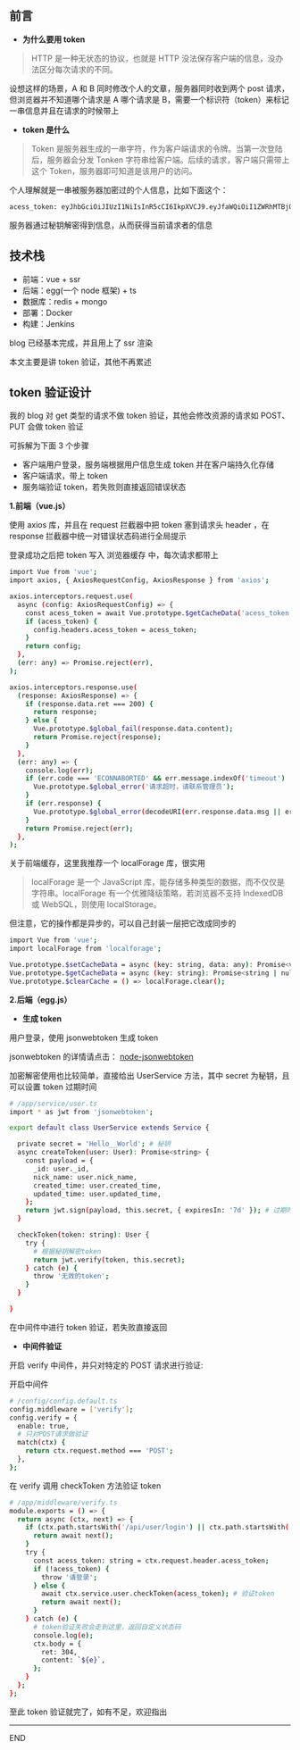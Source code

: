 ## 前言

- **为什么要用 token**

> HTTP 是一种无状态的协议，也就是 HTTP 没法保存客户端的信息，没办法区分每次请求的不同。

设想这样的场景，A 和 B 同时修改个人的文章，服务器同时收到两个 post 请求，但浏览器并不知道哪个请求是 A 哪个请求是 B，需要一个标识符（token）来标记一串信息并且在请求的时候带上

- **token 是什么**

> Token 是服务器生成的一串字符，作为客户端请求的令牌。当第一次登陆后，服务器会分发 Tonken 字符串给客户端。后续的请求，客户端只需带上这个 Token，服务器即可知道是该用户的访问。

个人理解就是一串被服务器加密过的个人信息，比如下面这个：

```bash
acess_token: eyJhbGciOiJIUzI1NiIsInR5cCI6IkpXVCJ9.eyJfaWQiOiI1ZWRhMTBjOTI0NThmNDAwMmFjZDEyMTAiLCJuaWNrX25hbWUiOiLlsI_osaoxOTk2IiwiY3JlYXRlZF90aW1lIjoiMjAyMC0wNi0wNVQwOTozMDo0OS42MThaIiwidXBkYXRlZF90aW1lIjoiMjAyMC0wNi0wNVQwOToyOToyMC4wNzlaIiwiaWF0IjoxNTkxMzQ5NDY4LCJleHAiOjE1OTE5NTQyNjh9.GmUJRXHed7M1xJyPaFFgaQKJoS-w8-l3N_PQFPiwwTE
```

服务器通过秘钥解密得到信息，从而获得当前请求者的信息

## 技术栈

- 前端：vue + ssr
- 后端：egg(一个 node 框架) + ts
- 数据库：redis + mongo
- 部署：Docker
- 构建：Jenkins

blog 已经基本完成，并且用上了 ssr 渲染

本文主要是讲 token 验证，其他不再累述

## token 验证设计

我的 blog 对 get 类型的请求不做 token 验证，其他会修改资源的请求如 POST、PUT 会做 token 验证

可拆解为下面 3 个步骤

- 客户端用户登录，服务端根据用户信息生成 token 并在客户端持久化存储
- 客户端请求，带上 token
- 服务端验证 token，若失败则直接返回错误状态

**1.前端（vue.js）**

使用 axios 库，并且在 request 拦截器中把 token 塞到请求头 header ，在 response 拦截器中统一对错误状态码进行全局提示

登录成功之后把 token 写入 浏览器缓存 中，每次请求都带上

```bash
import Vue from 'vue';
import axios, { AxiosRequestConfig, AxiosResponse } from 'axios';

axios.interceptors.request.use(
  async (config: AxiosRequestConfig) => {
    const acess_token = await Vue.prototype.$getCacheData('acess_token'); # 缓存中读取token
    if (acess_token) {
      config.headers.acess_token = acess_token;
    }
    return config;
  },
  (err: any) => Promise.reject(err),
);

axios.interceptors.response.use(
  (response: AxiosResponse) => {
    if (response.data.ret === 200) {
      return response;
    } else {
      Vue.prototype.$global_fail(response.data.content);
      return Promise.reject(response);
    }
  },
  (err: any) => {
    console.log(err);
    if (err.code === 'ECONNABORTED' && err.message.indexOf('timeout') !== -1) {
      Vue.prototype.$global_error('请求超时，请联系管理员');
    }
    if (err.response) {
      Vue.prototype.$global_error(decodeURI(err.response.data.msg || err.response.data.message));
    }
    return Promise.reject(err);
  },
);
```

关于前端缓存，这里我推荐一个 localForage 库，很实用

> localForage 是一个 JavaScript 库，能存储多种类型的数据，而不仅仅是字符串。localForage 有一个优雅降级策略，若浏览器不支持 IndexedDB 或 WebSQL，则使用 localStorage。

但注意，它的操作都是异步的，可以自己封装一层把它改成同步的

```bash
import Vue from 'vue';
import localForage from 'localforage';

Vue.prototype.$setCacheData = async (key: string, data: any): Promise<void> => await localForage.setItem(key, data);
Vue.prototype.$getCacheData = async (key: string): Promise<string | null> => await localForage.getItem(key) || null;
Vue.prototype.$clearCache = () => localForage.clear();
```

**2.后端（egg.js）**

- **生成 token**

用户登录，使用 jsonwebtoken 生成 token

jsonwebtoken 的详情请点击： [node-jsonwebtoken](https://github.com/auth0/node-jsonwebtoken)

加密解密使用也比较简单，直接给出 UserService 方法，其中 secret 为秘钥，且可以设置 token 过期时间

```bash
# /app/service/user.ts
import * as jwt from 'jsonwebtoken';

export default class UserService extends Service {

  private secret = 'Hello__World'; # 秘钥
  async createToken(user: User): Promise<string> {
    const payload = {
      _id: user._id,
      nick_name: user.nick_name,
      created_time: user.created_time,
      updated_time: user.updated_time,
    };
    return jwt.sign(payload, this.secret, { expiresIn: '7d' }); # 过期时间
  }

  checkToken(token: string): User {
    try {
      # 根据秘钥解密token
      return jwt.verify(token, this.secret);
    } catch (e) {
      throw '无效的token';
    }
  }

}
```

在中间件中进行 token 验证，若失败直接返回

- **中间件验证**

开启 verify 中间件，并只对特定的 POST 请求进行验证:

开启中间件

```bash
# /config/config.default.ts
config.middleware = ['verify'];
config.verify = {
  enable: true,
  # 只对POST请求做验证
  match(ctx) {
    return ctx.request.method === 'POST';
  },
};

```

在 verify 调用 checkToken 方法验证 token

```bash
# /app/middleware/verify.ts
module.exports = () => {
  return async (ctx, next) => {
    if (ctx.path.startsWith('/api/user/login') || ctx.path.startsWith('/api/user/sendCode') || ctx.path.startsWith('/api/user/register')) {
      return await next();
    }
    try {
      const acess_token: string = ctx.request.header.acess_token;
      if (!acess_token) {
        throw '请登录';
      } else {
        await ctx.service.user.checkToken(acess_token); # 验证token
        return await next();
      }
    } catch (e) {
      # token验证失败会走到这里，返回自定义状态码
      console.log(e);
      ctx.body = {
        ret: 304,
        content: `${e}`,
      };
    }
  };
};
```

至此 token 验证就完了，如有不足，欢迎指出

---

END
